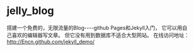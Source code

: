 # jelly_blog
搭建一个免费的，无限流量的Blog----github Pages和Jekyll入门， 它可以用自己喜欢的编辑器写文章。 但它没有用到数据库不适合大型网站。
在线访问地址： http://Encn.github.com/jekyll_demo/
